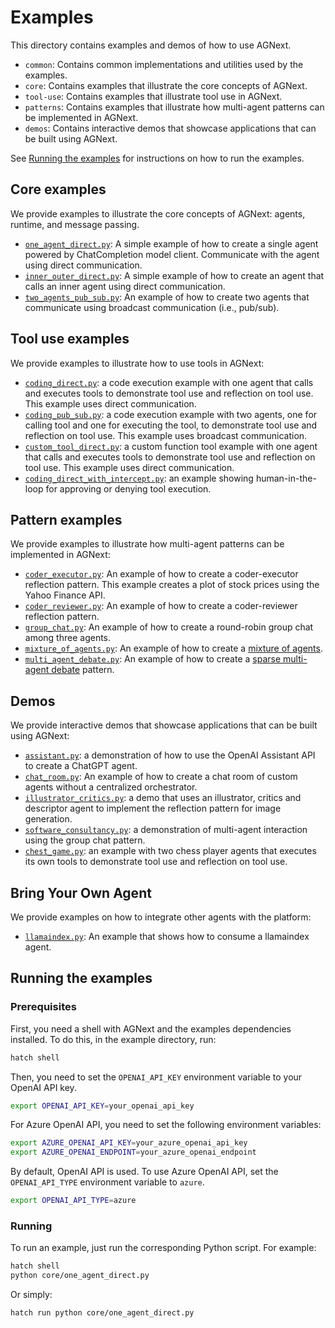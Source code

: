 # Examples

This directory contains examples and demos of how to use AGNext.

- `common`: Contains common implementations and utilities used by the examples.
- `core`: Contains examples that illustrate the core concepts of AGNext.
- `tool-use`: Contains examples that illustrate tool use in AGNext.
- `patterns`: Contains examples that illustrate how multi-agent patterns can be implemented in AGNext.
- `demos`: Contains interactive demos that showcase applications that can be built using AGNext.

See [Running the examples](#running-the-examples) for instructions on how to run the examples.

## Core examples

We provide examples to illustrate the core concepts of AGNext: agents, runtime, and message passing.

- [`one_agent_direct.py`](core/one_agent_direct.py): A simple example of how to create a single agent powered by ChatCompletion model client. Communicate with the agent using direct communication.
- [`inner_outer_direct.py`](core/inner_outer_direct.py): A simple example of how to create an agent that calls an inner agent using direct communication.
- [`two_agents_pub_sub.py`](core/two_agents_pub_sub.py): An example of how to create two agents that communicate using broadcast communication (i.e., pub/sub).

## Tool use examples

We provide examples to illustrate how to use tools in AGNext:

- [`coding_direct.py`](tool-use/coding_direct.py): a code execution example with one agent that calls and executes tools to demonstrate tool use and reflection on tool use. This example uses direct communication.
- [`coding_pub_sub.py`](tool-use/coding_pub_sub.py): a code execution example with two agents, one for calling tool and one for executing the tool, to demonstrate tool use and reflection on tool use. This example uses broadcast communication.
- [`custom_tool_direct.py`](tool-use/custom_tool_direct.py): a custom function tool example with one agent that calls and executes tools to demonstrate tool use and reflection on tool use. This example uses direct communication.
- [`coding_direct_with_intercept.py`](tool-use/coding_direct_with_intercept.py): an example showing human-in-the-loop for approving or denying tool execution.

## Pattern examples

We provide examples to illustrate how multi-agent patterns can be implemented in AGNext:

- [`coder_executor.py`](patterns/coder_executor.py): An example of how to create a coder-executor reflection pattern. This example creates a plot of stock prices using the Yahoo Finance API.
- [`coder_reviewer.py`](patterns/coder_reviewer.py): An example of how to create a coder-reviewer reflection pattern.
- [`group_chat.py`](patterns/group_chat.py): An example of how to create a round-robin group chat among three agents.
- [`mixture_of_agents.py`](patterns/mixture_of_agents.py): An example of how to create a [mixture of agents](https://github.com/togethercomputer/moa).
- [`multi_agent_debate.py`](patterns/multi_agent_debate.py): An example of how to create a [sparse multi-agent debate](https://arxiv.org/abs/2406.11776) pattern.

## Demos

We provide interactive demos that showcase applications that can be built using AGNext:

- [`assistant.py`](demos/assistant.py): a demonstration of how to use the OpenAI Assistant API to create
    a ChatGPT agent.
- [`chat_room.py`](demos/chat_room.py): An example of how to create a chat room of custom agents without
    a centralized orchestrator.
- [`illustrator_critics.py`](demos/illustrator_critics.py): a demo that uses an illustrator, critics and descriptor agent
    to implement the reflection pattern for image generation.
- [`software_consultancy.py`](demos/software_consultancy.py): a demonstration of multi-agent interaction using
    the group chat pattern.
- [`chest_game.py`](demos/chess_game.py): an example with two chess player agents that executes its own tools to demonstrate tool use and reflection on tool use.

## Bring Your Own Agent

We provide examples on how to integrate other agents with the platform:

- [`llamaindex.py`](byoa/llamaIndex.py): An example that shows how to consume a llamaindex agent.

## Running the examples

### Prerequisites

First, you need a shell with AGNext and the examples dependencies installed.
To do this, in the example directory, run:

```bash
hatch shell
```

Then, you need to set the `OPENAI_API_KEY` environment variable to your OpenAI API key.

```bash
export OPENAI_API_KEY=your_openai_api_key
```

For Azure OpenAI API, you need to set the following environment variables:

```bash
export AZURE_OPENAI_API_KEY=your_azure_openai_api_key
export AZURE_OPENAI_ENDPOINT=your_azure_openai_endpoint
```

By default, OpenAI API is used.
To use Azure OpenAI API, set the `OPENAI_API_TYPE`
environment variable to `azure`.

```bash
export OPENAI_API_TYPE=azure
```

### Running

To run an example, just run the corresponding Python script. For example:

```bash
hatch shell
python core/one_agent_direct.py
```

Or simply:

```bash
hatch run python core/one_agent_direct.py
```
